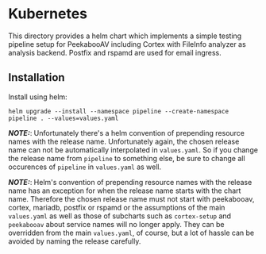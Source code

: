 Kubernetes
==========

This directory provides a helm chart which implements a simple testing pipeline
setup for PeekabooAV including Cortex with FileInfo analyzer as analysis
backend. Postfix and rspamd are used for email ingress.

Installation
------------

Install using helm:

``` shell
helm upgrade --install --namespace pipeline --create-namespace pipeline . --values=values.yaml
```

**_NOTE:_**: Unfortunately there's a helm convention of prepending resource
names with the release name.
Unfortunately again, the chosen release name can not be automatically
interpolated in `values.yaml`.
So if you change the release name from `pipeline` to something else, be sure to
change all occurences of `pipeline` in `values.yaml` as well.

**_NOTE:_**: Helm's convention of prepending resource names with the release
name has an exception for when the release name starts with the chart name.
Therefore the chosen release name must not start with peekabooav, cortex,
mariadb, postfix or rspamd or the assumptions of the main` values.yaml` as well
as those of subcharts such as `cortex-setup` and `peekabooav` about service
names will no longer apply.
They can be overridden from the main `values.yaml`, of course, but a lot of
hassle can be avoided by naming the release carefully.
